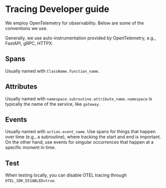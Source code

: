 # Tracing Developer guide

We employ OpenTelemetry for observability. Below are some of the conventions we use.

Generally, we use auto-instrumentation provided by OpenTelemetry, e.g., FastAPI, gRPC, HTTPX.

## Spans

Usually named with `ClassName.function_name`.

## Attributes

Usually named with `namespace.subroutine.attribute_name`.
`namespace` is typically the name of the service, like `gateway`.

## Events

Usually named with `action.event_name`.
Use spans for things that happen over time (e.g., a subroutine), where tracking the start and end is important.
On the other hand, use events for singular occurrences that happen at a specific moment in time.

## Test
When testing locally, you can disable OTEL tracing through `OTEL_SDK_DISABLED=true`.
